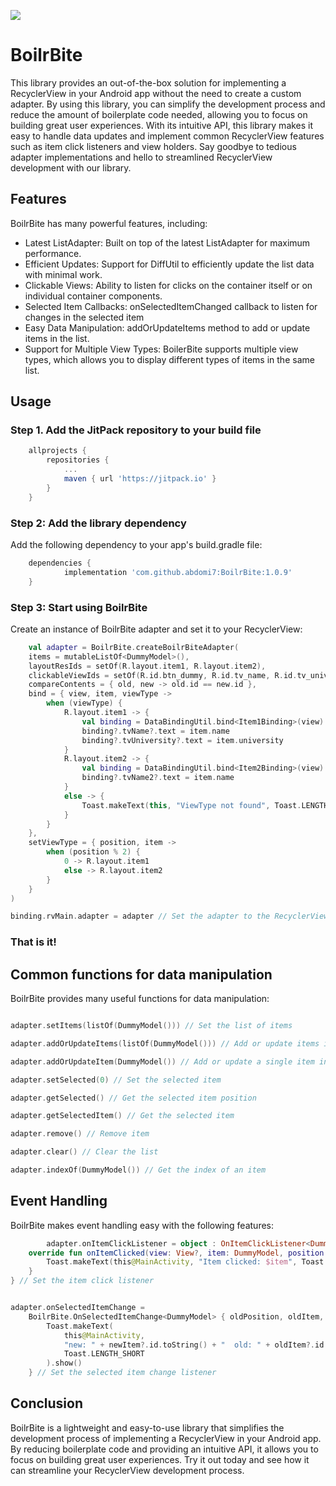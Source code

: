 [![](https://jitpack.io/v/abdomi7/BoilrBite.svg)](https://jitpack.io/#abdomi7/BoilrBite)

# BoilrBite

This library provides an out-of-the-box solution for implementing a RecyclerView in your Android app
without the need to create a custom adapter. By using this library, you can simplify the development
process and reduce the amount of boilerplate code needed, allowing you to focus on building great
user experiences. With its intuitive API, this library makes it easy to handle data updates and
implement common RecyclerView features such as item click listeners and view holders. Say goodbye to
tedious adapter implementations and hello to streamlined RecyclerView development with our library.

## Features

BoilrBite has many powerful features, including:

* Latest ListAdapter: Built on top of the latest ListAdapter for maximum performance.
* Efficient Updates: Support for DiffUtil to efficiently update the list data with minimal work.
* Clickable Views: Ability to listen for clicks on the container itself or on individual container
  components.
* Selected Item Callbacks: onSelectedItemChanged callback to listen for changes in the selected item
* Easy Data Manipulation: addOrUpdateItems method to add or update items in the list.
* Support for Multiple View Types: BoilerBite supports multiple view types, which allows you to
  display different types of items in the same list.

## Usage

### Step 1. Add the JitPack repository to your build file

```gradle
	allprojects {
		repositories {
			...
			maven { url 'https://jitpack.io' }
		}
	}
```

### Step 2: Add the library dependency

Add the following dependency to your app's build.gradle file:

```gradle
    dependencies {
	        implementation 'com.github.abdomi7:BoilrBite:1.0.9'
    }
```

### Step 3: Start using BoilrBite

Create an instance of BoilrBite adapter and set it to your RecyclerView:

```kotlin
    val adapter = BoilrBite.createBoilrBiteAdapter(
    items = mutableListOf<DummyModel>(),
    layoutResIds = setOf(R.layout.item1, R.layout.item2),
    clickableViewIds = setOf(R.id.btn_dummy, R.id.tv_name, R.id.tv_university),
    compareContents = { old, new -> old.id == new.id },
    bind = { view, item, viewType ->
        when (viewType) {
            R.layout.item1 -> {
                val binding = DataBindingUtil.bind<Item1Binding>(view)
                binding?.tvName?.text = item.name
                binding?.tvUniversity?.text = item.university
            }
            R.layout.item2 -> {
                val binding = DataBindingUtil.bind<Item2Binding>(view)
                binding?.tvName2?.text = item.name
            }
            else -> {
                Toast.makeText(this, "ViewType not found", Toast.LENGTH_SHORT).show()
            }
        }
    },
    setViewType = { position, item ->
        when (position % 2) {
            0 -> R.layout.item1
            else -> R.layout.item2
        }
    }
)

binding.rvMain.adapter = adapter // Set the adapter to the RecyclerView

```

### That is it!

## Common functions for data manipulation

BoilrBite provides many useful functions for data manipulation:

```kotlin

adapter.setItems(listOf(DummyModel())) // Set the list of items

adapter.addOrUpdateItems(listOf(DummyModel())) // Add or update items in the list

adapter.addOrUpdateItem(DummyModel()) // Add or update a single item in the list

adapter.setSelected(0) // Set the selected item

adapter.getSelected() // Get the selected item position

adapter.getSelectedItem() // Get the selected item

adapter.remove() // Remove item

adapter.clear() // Clear the list

adapter.indexOf(DummyModel()) // Get the index of an item

```

## Event Handling

BoilrBite makes event handling easy with the following features:

```kotlin
        adapter.onItemClickListener = object : OnItemClickListener<DummyModel, View?>() {
    override fun onItemClicked(view: View?, item: DummyModel, position: Int) {
        Toast.makeText(this@MainActivity, "Item clicked: $item", Toast.LENGTH_SHORT).show()
    }
} // Set the item click listener


adapter.onSelectedItemChange =
    BoilrBite.OnSelectedItemChange<DummyModel> { oldPosition, oldItem, newPosition, newItem ->
        Toast.makeText(
            this@MainActivity,
            "new: " + newItem?.id.toString() + "  old: " + oldItem?.id.toString(),
            Toast.LENGTH_SHORT
        ).show()
    } // Set the selected item change listener

```

## Conclusion

BoilrBite is a lightweight and easy-to-use library that simplifies the development process of
implementing a RecyclerView in your Android app. By reducing boilerplate code and providing an
intuitive API, it allows you to focus on building great user experiences. Try it out today and see
how it can streamline your RecyclerView development process.



